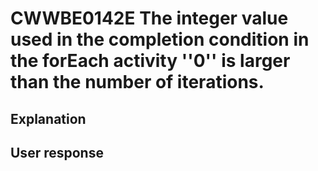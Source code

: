 # CWWBE0142E The integer value used in the completion condition in the forEach activity ''0'' is larger than the number of iterations.

## Explanation

## User response